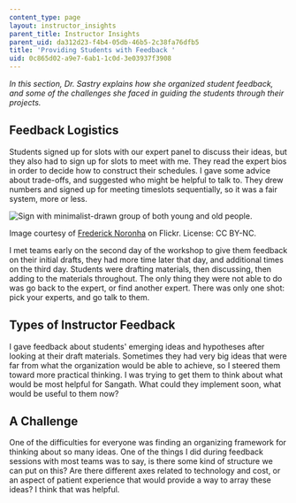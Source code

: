 ```yaml
---
content_type: page
layout: instructor_insights
parent_title: Instructor Insights
parent_uid: da312d23-f4b4-05db-46b5-2c38fa76dfb5
title: 'Providing Students with Feedback '
uid: 0c865d02-a9e7-6ab1-1c0d-3e03937f3908
---
```


_In this section, Dr. Sastry explains how she organized student feedback, and some of the challenges she faced in guiding the students through their projects._

Feedback Logistics
------------------

Students signed up for slots with our expert panel to discuss their ideas, but they also had to sign up for slots to meet with me. They read the expert bios in order to decide how to construct their schedules. I gave some advice about trade-offs, and suggested who might be helpful to talk to. They drew numbers and signed up for meeting timeslots sequentially, so it was a fair system, more or less.

![Sign with minimalist-drawn group of both young and old people.](BASEURL_PLACEHOLDER/resources/sangath-sign)  

Image courtesy of [Frederick Noronha](https://www.flickr.com/photos/fn-goa/2753217574) on Flickr. License: CC BY-NC.

I met teams early on the second day of the workshop to give them feedback on their initial drafts, they had more time later that day, and additional times on the third day. Students were drafting materials, then discussing, then adding to the materials throughout. The only thing they were not able to do was go back to the expert, or find another expert. There was only one shot: pick your experts, and go talk to them.

Types of Instructor Feedback
----------------------------

I gave feedback about students' emerging ideas and hypotheses after looking at their draft materials. Sometimes they had very big ideas that were far from what the organization would be able to achieve, so I steered them toward more practical thinking. I was trying to get them to think about what would be most helpful for Sangath. What could they implement soon, what would be useful to them now?

A Challenge
-----------

One of the difficulties for everyone was finding an organizing framework for thinking about so many ideas. One of the things I did during feedback sessions with most teams was to say, is there some kind of structure we can put on this? Are there different axes related to technology and cost, or an aspect of patient experience that would provide a way to array these ideas? I think that was helpful.